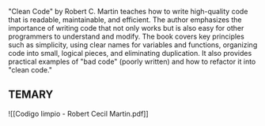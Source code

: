 
"Clean Code" by Robert C. Martin teaches how to write high-quality code that is readable, maintainable, and efficient. The author emphasizes the importance of writing code that not only works but is also easy for other programmers to understand and modify. The book covers key principles such as simplicity, using clear names for variables and functions, organizing code into small, logical pieces, and eliminating duplication. It also provides practical examples of "bad code" (poorly written) and how to refactor it into "clean code."  
## TEMARY 

![[Codigo limpio - Robert Cecil Martin.pdf]] 
 

 